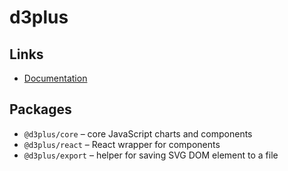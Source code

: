 # d3plus

## Links

- [Documentation](https://d3plus.org/)

## Packages

- `@d3plus/core` – core JavaScript charts and components
- `@d3plus/react` – React wrapper for components
- `@d3plus/export` – helper for saving SVG DOM element to a file

